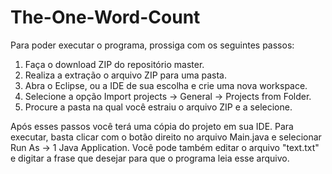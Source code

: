 # The-One-Word-Count

Para poder executar o programa, prossiga com os seguintes passos:

1. Faça o download ZIP do repositório master.
2. Realiza a extração o arquivo ZIP para uma pasta.
3. Abra o Eclipse, ou a IDE de sua escolha e crie uma nova workspace.
4. Selecione a opção Import projects -> General -> Projects from Folder.
5. Procure a pasta na qual você estraiu o arquivo ZIP e a selecione.

Após esses passos você terá uma cópia do projeto em sua IDE.
Para executar, basta clicar com o botão direito no arquivo Main.java e selecionar Run As -> 1 Java Application.
Você pode também editar o arquivo "text.txt" e digitar a frase que desejar para que o programa leia esse arquivo. 
